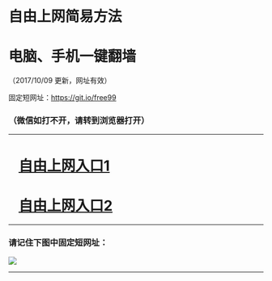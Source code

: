 ﻿# 自由上网简易方法

# 电脑、手机一键翻墙

（2017/10/09 更新，网址有效）

固定短网址：https://git.io/free99

### （微信如打不开，请转到浏览器打开）


***





# &nbsp;&nbsp; <a href="http://ft1978624675.fwq-tz-1001.info/fwqtz01.html?t=100900116970 " target="_blank">自由上网入口1</a>
# &nbsp;&nbsp; <a href="http://ft576428724.fwq-tz-1002.info/fwqtz02.html?t=100900130053 " target="_blank">自由上网入口2</a>
***

### 请记住下图中固定短网址：

<img src="https://s3-us-west-2.amazonaws.com/fwq-1001/yjfq-20170905okok.png" /> 


***


